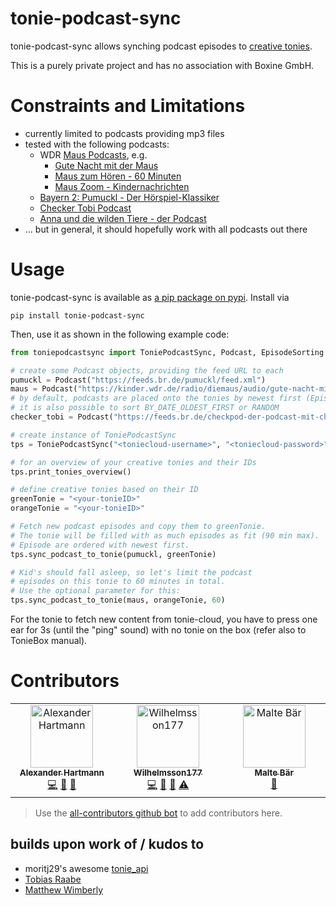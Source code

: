 # tonie-podcast-sync

tonie-podcast-sync allows synching podcast episodes to [creative tonies](https://tonies.com).

This is a purely private project and has no association with Boxine GmbH.

# Constraints and Limitations

- currently limited to podcasts providing mp3 files
- tested with the following podcasts:
    - WDR [Maus Podcasts](https://www.wdrmaus.de/hoeren/MausLive/Podcasts/podcasts.php5), e.g.
        - [Gute Nacht mit der Maus](https://kinder.wdr.de/radio/diemaus/audio/gute-nacht-mit-der-maus/diemaus-gute-nacht-104.podcast)
        - [Maus zum Hören - 60 Minuten](https://kinder.wdr.de/radio/diemaus/audio/diemaus-60/diemaus-60-106.podcast)
        - [Maus Zoom - Kindernachrichten](https://kinder.wdr.de/radio/diemaus/audio/maus-zoom/maus-zoom-106.podcast)
    - [Bayern 2: Pumuckl - Der Hörspiel-Klassiker](https://www.br.de/mediathek/podcast/pumuckl/830)
    - [Checker Tobi Podcast](https://www.br.de/mediathek/podcast/checkpod-der-podcast-mit-checker-tobi/859)
    - [Anna und die wilden Tiere - der Podcast](https://www.br.de/mediathek/podcast/anna-und-die-wilden-tiere/858)
- ... but in general, it should hopefully work with all podcasts out there

# Usage

tonie-podcast-sync is available as [a pip package on pypi](https://pypi.org/project/tonie-podcast-sync). Install via

`pip install tonie-podcast-sync`

Then, use it as shown in the following example code:

```python
from toniepodcastsync import ToniePodcastSync, Podcast, EpisodeSorting

# create some Podcast objects, providing the feed URL to each
pumuckl = Podcast("https://feeds.br.de/pumuckl/feed.xml")
maus = Podcast("https://kinder.wdr.de/radio/diemaus/audio/gute-nacht-mit-der-maus/diemaus-gute-nacht-104.podcast")
# by default, podcasts are placed onto the tonies by newest first (EpisodeSorting.BY_DATE_NEWEST_FIRST)
# it is also possible to sort BY_DATE_OLDEST_FIRST or RANDOM
checker_tobi = Podcast("https://feeds.br.de/checkpod-der-podcast-mit-checker-tobi/feed.xml", EpisodeSorting.RANDOM)

# create instance of ToniePodcastSync
tps = ToniePodcastSync("<toniecloud-username>", "<toniecloud-password>")

# for an overview of your creative tonies and their IDs
tps.print_tonies_overview()

# define creative tonies based on their ID
greenTonie = "<your-tonieID>"
orangeTonie = "<your-tonieID>"

# Fetch new podcast episodes and copy them to greenTonie.
# The tonie will be filled with as much episodes as fit (90 min max).
# Episode are ordered with newest first.
tps.sync_podcast_to_tonie(pumuckl, greenTonie)

# Kid's should fall asleep, so let's limit the podcast
# episodes on this tonie to 60 minutes in total.
# Use the optional parameter for this:
tps.sync_podcast_to_tonie(maus, orangeTonie, 60)
```

For the tonie to fetch new content from tonie-cloud, you have to press one ear for 3s (until the "ping" sound) with no tonie on the box (refer also to TonieBox manual).

# Contributors

<!-- ALL-CONTRIBUTORS-LIST:START - Do not remove or modify this section -->
<!-- prettier-ignore-start -->
<!-- markdownlint-disable -->
<table>
  <tbody>
    <tr>
      <td align="center" valign="top" width="14.28%"><a href="https://github.com/alexhartm"><img src="https://avatars.githubusercontent.com/u/16985220?v=4?s=100" width="100px;" alt="Alexander Hartmann"/><br /><sub><b>Alexander Hartmann</b></sub></a><br /><a href="#code-alexhartm" title="Code">💻</a> <a href="#ideas-alexhartm" title="Ideas, Planning, & Feedback">🤔</a> <a href="#maintenance-alexhartm" title="Maintenance">🚧</a></td>
      <td align="center" valign="top" width="14.28%"><a href="https://github.com/Wilhelmsson177"><img src="https://avatars.githubusercontent.com/u/16141053?v=4?s=100" width="100px;" alt="Wilhelmsson177"/><br /><sub><b>Wilhelmsson177</b></sub></a><br /><a href="#code-Wilhelmsson177" title="Code">💻</a> <a href="#ideas-Wilhelmsson177" title="Ideas, Planning, & Feedback">🤔</a> <a href="#maintenance-Wilhelmsson177" title="Maintenance">🚧</a> <a href="#test-Wilhelmsson177" title="Tests">⚠️</a></td>
      <td align="center" valign="top" width="14.28%"><a href="https://cv.maltebaer.vercel.app/"><img src="https://avatars.githubusercontent.com/u/29504917?v=4?s=100" width="100px;" alt="Malte Bär"/><br /><sub><b>Malte Bär</b></sub></a><br /><a href="#bug-maltebaer" title="Bug reports">🐛</a></td>
    </tr>
  </tbody>
</table>

<!-- markdownlint-restore -->
<!-- prettier-ignore-end -->

<!-- ALL-CONTRIBUTORS-LIST:END -->

> Use the [all-contributors github bot](https://allcontributors.org/docs/en/bot/usage) to add contributors here.

## builds upon work of / kudos to
- moritj29's awesome [tonie_api](https://github.com/moritzj29/tonie_api)
- [Tobias Raabe](https://tobiasraabe.github.io/blog/how-to-download-files-with-python.html)
- [Matthew Wimberly](https://codeburst.io/building-an-rss-feed-scraper-with-python-73715ca06e1f)
